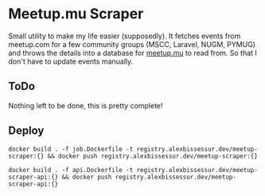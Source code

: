 # Meetup.mu Scraper

Small utility to make my life easier (supposedly). It fetches events from meetup.com for a few community groups (MSCC, Laravel, NUGM, PYMUG) and throws the details into a database for [meetup.mu](https://meetup.mu) to read from.
So that I don't have to update events manually.


## ToDo

Nothing left to be done, this is pretty complete!

## Deploy

```
docker build . -f job.Dockerfile -t registry.alexbissessur.dev/meetup-scraper:{} && docker push registry.alexbissessur.dev/meetup-scraper:{}

docker build . -f api.Dockerfile -t registry.alexbissessur.dev/meetup-scraper-api:{} && docker push registry.alexbissessur.dev/meetup-scraper-api:{}
```
